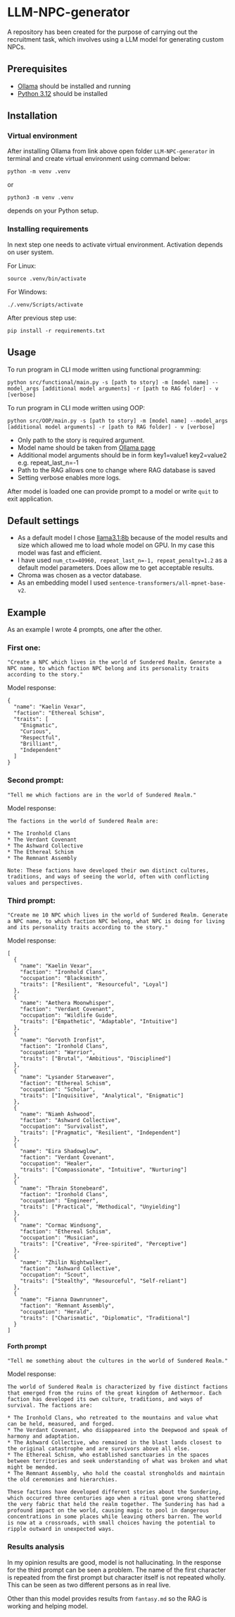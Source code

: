 # LLM-NPC-generator
A repository has been created for the purpose of carrying out the recruitment task, which involves using a LLM model for generating custom NPCs.

## Prerequisites

- [Ollama](https://ollama.com/download) should be installed and running
- [Python 3.12](https://www.python.org/downloads) should be installed

## Installation
### Virtual environment
After installing Ollama from link above open folder `LLM-NPC-generator` in terminal and create virtual environment using
command below:
```shell
python -m venv .venv
```
or 
```shell
python3 -m venv .venv
```
depends on your Python setup.

### Installing requirements

In next step one needs to activate virtual environment. Activation depends on user system.

For Linux:
```shell
source .venv/bin/activate
```
For Windows:
```shell
./.venv/Scripts/activate
```

After previous step use:
```shell
pip install -r requirements.txt
```

## Usage
To run program in CLI mode written using functional programming:
```shell
python src/functional/main.py -s [path to story] -m [model name] --model_args [additional model arguments] -r [path to RAG folder] - v [verbose] 
```
To run program in CLI mode written using OOP:
```shell
python src/OOP/main.py -s [path to story] -m [model name] --model_args [additional model arguments] -r [path to RAG folder] - v [verbose] 
```

- Only path to the story is required argument. 
- Model name should be taken from [Ollama page](https://ollama.com/search)
- Additional model arguments should be in form key1=value1 key2=value2 e.g. repeat_last_n=-1
- Path to the RAG allows one to change where RAG database is saved
- Setting verbose enables more logs.

After model is loaded one can provide prompt to a model or write `quit` to exit application.

## Default settings
- As a default model I chose [llama3.1:8b](https://ollama.com/library/llama3.1) because of the model results and size which allowed me to load whole model on GPU. In my case this model was fast and efficient.
- I have used `num_ctx=40960, repeat_last_n=-1, repeat_penalty=1.2` as a default model parameters. Does allow me to get acceptable results.
- Chroma was chosen as a vector database.
- As an embedding model I used `sentence-transformers/all-mpnet-base-v2`.

## Example
As an example I wrote 4 prompts, one after the other.
### First one:

`"Create a NPC which lives in the world of Sundered Realm. Generate a NPC name, to which faction NPC belong and its personality traits according to the story."`

Model response:

```text
{
  "name": "Kaelin Vexar",
  "faction": "Ethereal Schism",
  "traits": [
    "Enigmatic",
    "Curious",
    "Respectful",
    "Brilliant",
    "Independent"
  ]
}
```

### Second prompt:
`"Tell me which factions are in the world of Sundered Realm."`

Model response:
```text
The factions in the world of Sundered Realm are:

* The Ironhold Clans
* The Verdant Covenant
* The Ashward Collective
* The Ethereal Schism
* The Remnant Assembly

Note: These factions have developed their own distinct cultures, traditions, and ways of seeing the world, often with conflicting values and perspectives.
```

### Third prompt:
`"Create me 10 NPC which lives in the world of Sundered Realm. Generate a NPC name, to which faction NPC belong, what NPC is doing for living and its personality traits according to the story."`

Model response:
```
[
  {
    "name": "Kaelin Vexar",
    "faction": "Ironhold Clans",
    "occupation": "Blacksmith",
    "traits": ["Resilient", "Resourceful", "Loyal"]
  },
  {
    "name": "Aethera Moonwhisper",
    "faction": "Verdant Covenant",
    "occupation": "Wildlife Guide",
    "traits": ["Empathetic", "Adaptable", "Intuitive"]
  },
  {
    "name": "Gorvoth Ironfist",
    "faction": "Ironhold Clans",
    "occupation": "Warrior",
    "traits": ["Brutal", "Ambitious", "Disciplined"]
  },
  {
    "name": "Lysander Starweaver",
    "faction": "Ethereal Schism",
    "occupation": "Scholar",
    "traits": ["Inquisitive", "Analytical", "Enigmatic"]
  },
  {
    "name": "Niamh Ashwood",
    "faction": "Ashward Collective",
    "occupation": "Survivalist",
    "traits": ["Pragmatic", "Resilient", "Independent"]
  },
  {
    "name": "Eira Shadowglow",
    "faction": "Verdant Covenant",
    "occupation": "Healer",
    "traits": ["Compassionate", "Intuitive", "Nurturing"]
  },
  {
    "name": "Thrain Stonebeard",
    "faction": "Ironhold Clans",
    "occupation": "Engineer",
    "traits": ["Practical", "Methodical", "Unyielding"]
  },
  {
    "name": "Cormac Windsong",
    "faction": "Ethereal Schism",
    "occupation": "Musician",
    "traits": ["Creative", "Free-spirited", "Perceptive"]
  },
  {
    "name": "Zhilin Nightwalker",
    "faction": "Ashward Collective",
    "occupation": "Scout",
    "traits": ["Stealthy", "Resourceful", "Self-reliant"]
  },
  {
    "name": "Fianna Dawnrunner",
    "faction": "Remnant Assembly",
    "occupation": "Herald",
    "traits": ["Charismatic", "Diplomatic", "Traditional"]
  }
]
```

#### Forth prompt
`"Tell me something about the cultures in the world of Sundered Realm."`

Model response:
```text
The world of Sundered Realm is characterized by five distinct factions that emerged from the ruins of the great kingdom of Aethermoor. Each faction has developed its own culture, traditions, and ways of survival. The factions are:

* The Ironhold Clans, who retreated to the mountains and value what can be held, measured, and forged.
* The Verdant Covenant, who disappeared into the Deepwood and speak of harmony and adaptation.
* The Ashward Collective, who remained in the blast lands closest to the original catastrophe and are survivors above all else.
* The Ethereal Schism, who established sanctuaries in the spaces between territories and seek understanding of what was broken and what might be mended.
* The Remnant Assembly, who hold the coastal strongholds and maintain the old ceremonies and hierarchies.

These factions have developed different stories about the Sundering, which occurred three centuries ago when a ritual gone wrong shattered the very fabric that held the realm together. The Sundering has had a profound impact on the world, causing magic to pool in dangerous concentrations in some places while leaving others barren. The world is now at a crossroads, with small choices having the potential to ripple outward in unexpected ways.

```

### Results analysis
In my opinion results are good, model is not hallucinating. In the response for the third prompt can be seen a problem. 
The name of the first character is repeated from the first prompt but character itself is not repeated wholly. 
This can be seen as two different persons as in real live.

Other than this model provides results from `fantasy.md` so the RAG is working and helping model.
